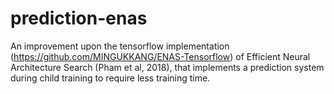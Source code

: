 # prediction-enas
An improvement upon the tensorflow implementation (https://github.com/MINGUKKANG/ENAS-Tensorflow) of Efficient Neural Architecture Search (Pham et al, 2018), that implements a prediction system during child training to require less training time.
